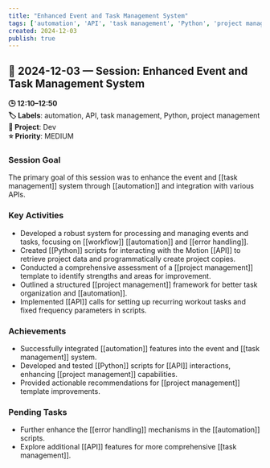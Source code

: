 ```yaml
---
title: "Enhanced Event and Task Management System"
tags: ['automation', 'API', 'task management', 'Python', 'project management']
created: 2024-12-03
publish: true
---
```


## 📅 2024-12-03 — Session: Enhanced Event and Task Management System

**🕒 12:10–12:50**  
**🏷️ Labels**: automation, API, task management, Python, project management  
**📂 Project**: Dev  
**⭐ Priority**: MEDIUM  


### Session Goal
The primary goal of this session was to enhance the event and [[task management]] system through [[automation]] and integration with various APIs.

### Key Activities
- Developed a robust system for processing and managing events and tasks, focusing on [[workflow]] [[automation]] and [[error handling]].
- Created [[Python]] scripts for interacting with the Motion [[API]] to retrieve project data and programmatically create project copies.
- Conducted a comprehensive assessment of a [[project management]] template to identify strengths and areas for improvement.
- Outlined a structured [[project management]] framework for better task organization and [[automation]].
- Implemented [[API]] calls for setting up recurring workout tasks and fixed frequency parameters in scripts.

### Achievements
- Successfully integrated [[automation]] features into the event and [[task management]] system.
- Developed and tested [[Python]] scripts for [[API]] interactions, enhancing [[project management]] capabilities.
- Provided actionable recommendations for [[project management]] template improvements.

### Pending Tasks
- Further enhance the [[error handling]] mechanisms in the [[automation]] scripts.
- Explore additional [[API]] features for more comprehensive [[task management]].
